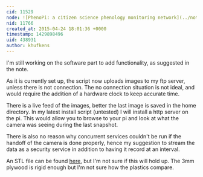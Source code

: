 ```yaml
---
cid: 11529
node: ![PhenoPi: a citizen science phenology monitoring network](../notes/khufkens/04-24-2015/phenopi-a-citizen-science-phenology-monitoring-network)
nid: 11766
created_at: 2015-04-24 18:01:36 +0000
timestamp: 1429898496
uid: 438931
author: khufkens
---
```


I'm still working on the software part to add functionality, as suggested in the note. 

As it is currently set up, the script now uploads images to my ftp server, unless there is not connection. The no connection situation is not ideal, and would require the addition of a hardware clock to keep accurate time.

There is a live feed of the images, better the last image is saved in the home directory. In my latest install script (untested) I will install a http server on the pi. This would allow you to browse to your pi and look at what the camera was seeing during the last snapshot.

There is also no reason why concurrent services couldn't be run if the handoff of the camera is done properly, hence my suggestion to stream the data as a security service in addition to having it record at an interval.

An STL file can be found [here](https://www.dropbox.com/s/em69on4z0umzici/phenopi.stl?dl=0), but I'm not sure if this will hold up. The 3mm plywood is rigid enough but I'm not sure how the plastics compare.